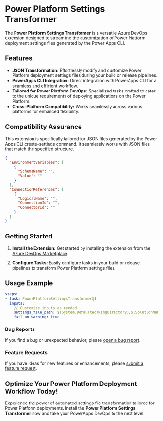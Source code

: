 # Power Platform Settings Transformer

The **Power Platform Settings Transformer** is a versatile Azure DevOps extension designed to streamline the customization of Power Platform deployment settings files generated by the Power Apps CLI.

## Features

- **JSON Transformation:** Effortlessly modify and customize Power Platform deployment settings files during your build or release pipelines.
- **PowerApps CLI Integration:** Direct integration with PowerApps CLI for a seamless and efficient workflow.
- **Tailored for Power Platform DevOps:** Specialized tasks crafted to cater to the unique requirements of deploying applications on the Power Platform.
- **Cross-Platform Compatibility:** Works seamlessly across various platforms for enhanced flexibility.

## Compatibility Assurance

This extension is specifically tailored for JSON files generated by the Power Apps CLI create-settings command. It seamlessly works with JSON files that match the specified structure.

```json
{
  "EnvironmentVariables": [
    {
      "SchemaName": "",
      "Value": ""
    }
  ],
  "ConnectionReferences": [
    {
      "LogicalName": "",
      "ConnectionId": "",
      "ConnectorId": ""
    }
  ]
}
```
## Getting Started

1. **Install the Extension:** Get started by installing the extension from the [Azure DevOps Marketplace](https://marketplace.visualstudio.com/items?itemName=AidanCole.past).

2. **Configure Tasks:** Easily configure tasks in your build or release pipelines to transform Power Platform settings files.

## Usage Example

```yaml
steps:
- task: PowerPlatformSettingsTransformer@1
  inputs:
    // Customize inputs as needed
    settings_file_path: $(System.DefaultWorkingDirectory)/$(SolutionName)/Settings.json
    fail_on_warning: true
```
### Bug Reports

If you find a bug or unexpected behavior, please [open a bug report](https://github.com/a1dancole/PowerApps-Solution-Settings-Transform/issues/new?assignees=&labels=bug&template=bug_report.md&title=).

### Feature Requests

If you have ideas for new features or enhancements, please [submit a feature request](https://github.com/a1dancole/PowerApps-Solution-Settings-Transform/issues/new?assignees=&labels=enhancement&template=feature_request.md&title=).

## Optimize Your Power Platform Deployment Workflow Today!

Experience the power of automated settings file transformation tailored for Power Platform deployments. Install the **Power Platform Settings Transformer** now and take your PowerApps DevOps to the next level.
